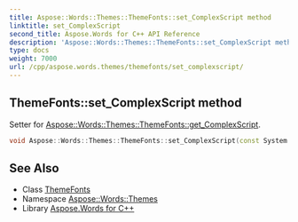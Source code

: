 ```yaml
---
title: Aspose::Words::Themes::ThemeFonts::set_ComplexScript method
linktitle: set_ComplexScript
second_title: Aspose.Words for C++ API Reference
description: 'Aspose::Words::Themes::ThemeFonts::set_ComplexScript method. Setter for Aspose::Words::Themes::ThemeFonts::get_ComplexScript in C++.'
type: docs
weight: 7000
url: /cpp/aspose.words.themes/themefonts/set_complexscript/
---
```

## ThemeFonts::set_ComplexScript method


Setter for [Aspose::Words::Themes::ThemeFonts::get_ComplexScript](../get_complexscript/).

```cpp
void Aspose::Words::Themes::ThemeFonts::set_ComplexScript(const System::String &value)
```

## See Also

* Class [ThemeFonts](../)
* Namespace [Aspose::Words::Themes](../../)
* Library [Aspose.Words for C++](../../../)
